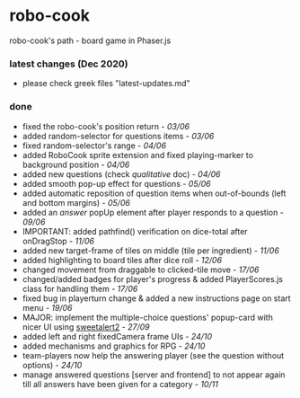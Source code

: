 # robo-cook
robo-cook's path  -  board game in Phaser.js


### latest changes (Dec 2020)
 - please check greek files "latest-updates.md"

### done
 - fixed the robo-cook's position return - *03/06*
 - added random-selector for questions items - *03/06*
 - fixed random-selector's range - *04/06*
 - added RoboCook sprite extension and fixed playing-marker to background position - *04/06*
 - added new questions (check *qualitative* doc) - *04/06*
 - added smooth pop-up effect for questions - *05/06*
 - added automatic reposition of question items when out-of-bounds (left and bottom margins) - *05/06*
 - added an *answer* popUp element after player responds to a question - *09/06*
 - IMPORTANT: added pathfind() verification on dice-total after onDragStop - *11/06*
 - added new target-frame of tiles on middle (tile per ingredient) - *11/06*
 - added highlighting to board tiles after dice roll - *12/06*
 - changed movement from draggable to clicked-tile move - *17/06*
 - changed/added badges for player's progress & added PlayerScores.js class for handling them - *17/06*
 - fixed bug in playerturn change & added a new instructions page on start menu - *19/06*
 - MAJOR: implement the multiple-choice questions' popup-card with nicer UI using [sweetalert2](https://sweetalert2.github.io/) - *27/09*
 - added left and right fixedCamera frame UIs - *24/10*
 - added mechanisms and graphics for RPG - *24/10*
 - team-players now help the answering player (see the question without options) - *24/10*
 - manage answered questions [server and frontend] to not appear again till all answers have been given for a category - *10/11*